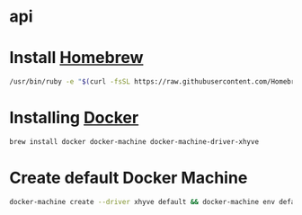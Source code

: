 # api

# Install [Homebrew](https://brew.sh)

```sh
/usr/bin/ruby -e "$(curl -fsSL https://raw.githubusercontent.com/Homebrew/install/master/install)"
```

# Installing [Docker](https://www.docker.com)

```sh
brew install docker docker-machine docker-machine-driver-xhyve
```

# Create default Docker Machine

```sh
docker-machine create --driver xhyve default && docker-machine env default
```
